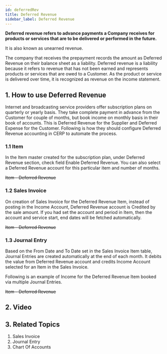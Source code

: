 ```yaml
---
id: deferredRev
title: Deferred Revenue
sidebar_label: Deferred Revenue
---
```


**Deferred revenue refers to advance payments a Company receives for products or services that are to be delivered or performed in the future.**

It is also known as unearned revenue.

The company that receives the prepayment records the amount as Deferred Revenue on their balance sheet as a liability. Deferred revenue is a liability because it refers to revenue that has not been earned and represents products or services that are owed to a Customer. As the product or service is delivered over time, it is recognized as revenue on the income statement.

## 1. How to use Deferred Revenue

Internet and broadcasting service providers offer subscription plans on quarterly or yearly basis. They take complete payment in advance from the Customer for couple of months, but book income on monthly basis in their book of accounts. This is Deferred Revenue for the Supplier and Deferred Expense for the Customer. Following is how they should configure Deferred Revenue accounting in CERP to automate the process.

### 1.1 Item

In the Item master created for the subscription plan, under Deferred Revenue section, check field Enable Deferred Revenue. You can also select a Deferred Revenue account for this particular item and number of months.

~~Item - Deferred Revenue~~

### 1.2 Sales Invoice

On creation of Sales Invoice for the Deferred Revenue Item, instead of posting in the Income Account, Deferred Revenue account is Credited by the sale amount. If you had set the account and period in Item, then the account and service start, end dates will be fetched automatically.

~~Item - Deferred Revenue~~

### 1.3 Journal Entry

Based on the From Date and To Date set in the Sales Invoice Item table, Journal Entries are created automatically at the end of each month. It debits the value from Deferred Revenue account and credits Income Account selected for an Item in the Sales Invoice.

Following is an example of Income for the Deferred Revenue Item booked via multiple Journal Entries.

~~Item - Deferred Revenue~~

## 2. Video

## 3. Related Topics

1. Sales Invoice
1. Journal Entry
1. Chart Of Accounts
